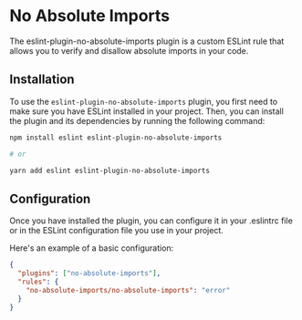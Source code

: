 # No Absolute Imports

The eslint-plugin-no-absolute-imports plugin is a custom ESLint rule that allows
you to verify and disallow absolute imports in your code.

## Installation

To use the `eslint-plugin-no-absolute-imports` plugin,
you first need to make sure you have ESLint installed in your project.
Then, you can install the plugin and its dependencies by running the following command:

```bash
npm install eslint eslint-plugin-no-absolute-imports

# or

yarn add eslint eslint-plugin-no-absolute-imports
```

## Configuration

Once you have installed the plugin, you can configure it in your
.eslintrc file or in the ESLint configuration file you use in your project.

Here's an example of a basic configuration:

```json
{
  "plugins": ["no-absolute-imports"],
  "rules": {
    "no-absolute-imports/no-absolute-imports": "error"
  }
}
```
